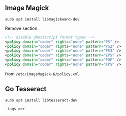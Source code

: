 ## Image Magick
`sudo apt install libmagickwand-dev`

Remove section:
```xml
<!-- disable ghostscript format types -->
<policy domain="coder" rights="none" pattern="PS" />
<policy domain="coder" rights="none" pattern="PS2" />
<policy domain="coder" rights="none" pattern="PS3" />
<policy domain="coder" rights="none" pattern="EPS" />
<policy domain="coder" rights="none" pattern="PDF" />
<policy domain="coder" rights="none" pattern="XPS" />
```
from 
`/etc/ImageMagick-6/policy.xml`

## Go Tesseract
`sudo apt install libtesseract-dev`

`-tags ocr`